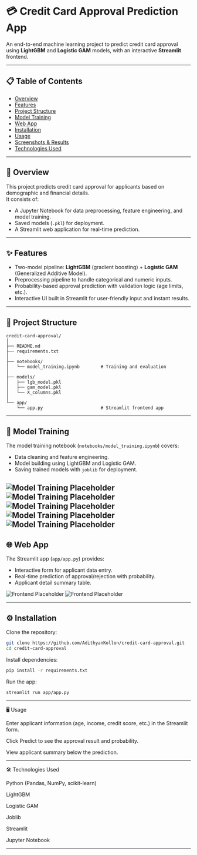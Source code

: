 # 💳 Credit Card Approval Prediction App

An end-to-end machine learning project to predict credit card approval using **LightGBM** and **Logistic GAM** models, with an interactive **Streamlit** frontend.

---

## 📋 Table of Contents
- [Overview](#overview)
- [Features](#features)
- [Project Structure](#project-structure)
- [Model Training](#model-training)
- [Web App](#web-app)
- [Installation](#installation)
- [Usage](#usage)
- [Screenshots & Results](#screenshots--results)
- [Technologies Used](#technologies-used)

---

## 📝 Overview
This project predicts credit card approval for applicants based on demographic and financial details.  
It consists of:
- A Jupyter Notebook for data preprocessing, feature engineering, and model training.
- Saved models (`.pkl`) for deployment.
- A Streamlit web application for real-time prediction.

---

## ✨ Features
- Two-model pipeline: **LightGBM** (gradient boosting) + **Logistic GAM** (Generalized Additive Model).
- Preprocessing pipeline to handle categorical and numeric inputs.
- Probability-based approval prediction with validation logic (age limits, etc.).
- Interactive UI built in Streamlit for user-friendly input and instant results.

---
## 📂 Project Structure

```text
credit-card-approval/
│
├── README.md
├── requirements.txt
│
├── notebooks/
│   └── model_training.ipynb        # Training and evaluation
│
├── models/
│   ├── lgb_model.pkl
│   ├── gam_model.pkl
│   └── X_columns.pkl
│
└── app/
    └── app.py                      # Streamlit frontend app
```

---

## 🧠 Model Training
The model training notebook (`notebooks/model_training.ipynb`) covers:
- Data cleaning and feature engineering.
- Model building using LightGBM and Logistic GAM.
- Saving trained models with `joblib` for deployment.

<!-- Add screenshots of training graphs, metrics, and confusion matrices here -->
![Model Training Placeholder](assets/ensemble.png)
![Model Training Placeholder](assets/light.png)
![Model Training Placeholder](assets/logistic.png)
![Model Training Placeholder](assets/features.png)
![Model Training Placeholder](assets/matrix.png)
---

## 🌐 Web App
The Streamlit app (`app/app.py`) provides:
- Interactive form for applicant data entry.
- Real-time prediction of approval/rejection with probability.
- Applicant detail summary table.

<!-- Add screenshots or gifs of your frontend here -->
![Frontend Placeholder](assets/1.png)
![Frontend Placeholder](assets/2.png)

---

## ⚙️ Installation

Clone the repository:

```bash
git clone https://github.com/AdithyanKollon/credit-card-approval.git
cd credit-card-approval
```
Install dependencies:
```bash
pip install -r requirements.txt
```

Run the app:
```bash
streamlit run app/app.py
```
---
🖥️ Usage

Enter applicant information (age, income, credit score, etc.) in the Streamlit form.

Click Predict to see the approval result and probability.

View applicant summary below the prediction.

---

🛠️ Technologies Used

Python (Pandas, NumPy, scikit-learn)

LightGBM

Logistic GAM

Joblib

Streamlit

Jupyter Notebook

---
